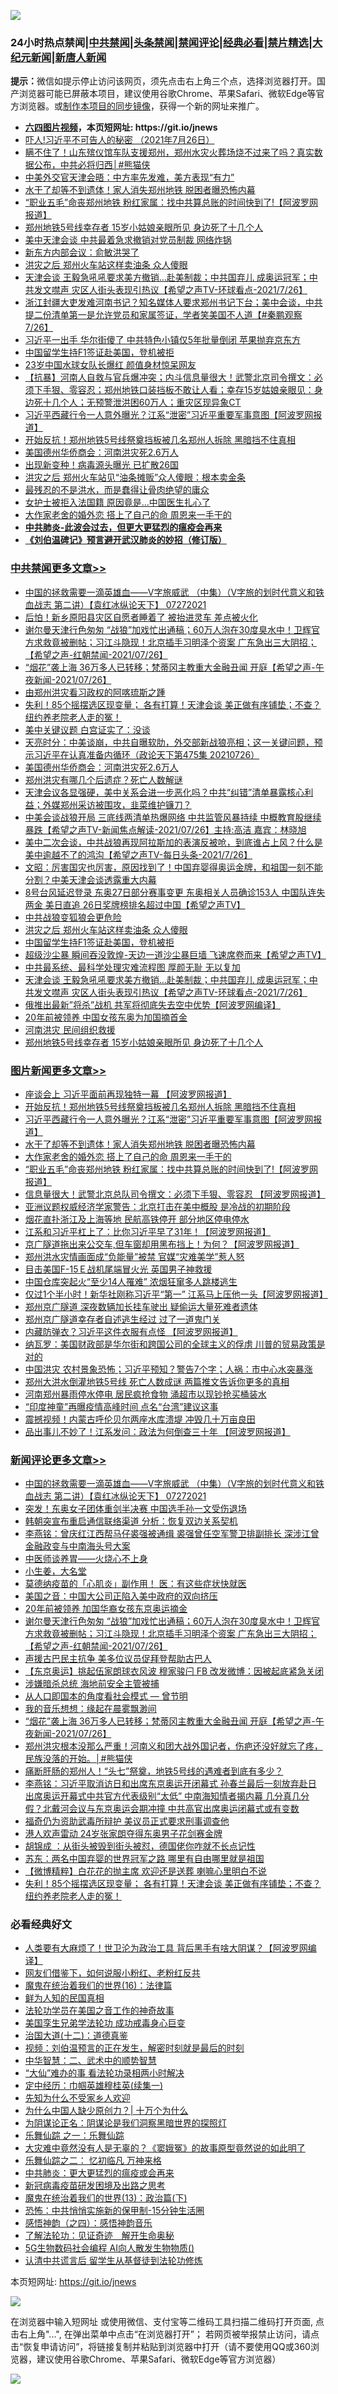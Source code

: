 ![](https://raw.githubusercontent.com/fqnews/bnews/master/64photo/fqnews-qr.jpg)

<div id="tt">
<h3>24小时热点禁闻|<a href="#%E4%B8%AD%E5%85%B1%E7%A6%81%E9%97%BB%E6%9B%B4%E5%A4%9A%E6%96%87%E7%AB%A0">中共禁闻</a>|<a href="#%E5%9B%BE%E7%89%87%E6%96%B0%E9%97%BB%E6%9B%B4%E5%A4%9A%E6%96%87%E7%AB%A0">头条禁闻</a>|<a href="#%E6%96%B0%E9%97%BB%E8%AF%84%E8%AE%BA%E6%9B%B4%E5%A4%9A%E6%96%87%E7%AB%A0">禁闻评论|<a href="#%E5%BF%85%E7%9C%8B%E7%BB%8F%E5%85%B8%E5%A5%BD%E6%96%87">经典必看|<a href="/video.md#%E7%A6%81%E7%89%87%E7%B2%BE%E9%80%89">禁片精选</a>|<a href="https://github.com/fqnews/djy/blob/master/gb/nf1351518.md#1">大纪元新闻</a>|<a href="https://github.com/fqnews/ntdtv/blob/master/gb/prog204.md#1">新唐人新闻</a></h3>
<div><b>提示：</b>微信如提示停止访问该网页，须先点击右上角三个点，选择浏览器打开。国产浏览器可能已屏蔽本项目，建议使用谷歌Chrome、苹果Safari、微软Edge等官方浏览器。或<a href="https://github.com/fqnews/bnews/blob/master/%E5%88%B6%E4%BD%9Cgit%E7%A6%81%E9%97%BB%E9%95%9C%E5%83%8F.md">制作本项目的同步镜像</a>，获得一个新的网址来推广。</div>
<ul>
<li><b><a href="http://d1.bdrive.tk/64.mp4" target="_blank">六四图片视频</a>，本页短网址: https://git.io/jnews</b></li>
<li><a href="/bannedvideo/20210726/1594487.md">吓人!习近平不可告人的秘密 （2021年7月26日）</a></li>
<li><a href="/comments/20210727/1594686.md">瞒不住了！山东殡仪馆车队支援郑州，郑州水灾火葬场烧不过来了吗？真实数据公布，中共必将归西│#熊猫侠</a></li>
<li><a href="/headline/20210726/1594545.md">中美外交官天津会晤：中方率先发难，美方表现“有力”</a></li>
<li><a href="/topimagenews/20210727/1594820.md">水干了却等不到遗体！家人消失郑州地铁 脱困者曝恐怖内幕</a></li>
<li><a href="/topimagenews/20210727/1594783.md">“职业五毛”命丧郑州地铁 粉红家属：找中共算总账的时间快到了!【阿波罗网报道】</a></li>
<li><a href="/cbnews/20210726/1594640.md">郑州地铁5号线幸存者 15岁小姑娘亲眼所见 身边死了十几个人</a></li>
<li><a href="/comments/20210726/1594534.md">美中天津会谈 中共最着急求撤销对党员制裁 网络炸锅</a></li>
<li><a href="/cnnews/20210727/1594953.md">新东方内部会议：俞敏洪哭了</a></li>
<li><a href="/cbnews/20210727/1594785.md">洪灾之后 郑州火车站这样卖油条 众人傻眼</a></li>
<li><a href="/comments/20210727/1594704.md">天津会谈 王毅急吼吼要求美方撤销…赴美制裁；中共国弃儿 成奥运冠军；中共发文噤声 灾区人街头表现引热议【希望之声TV-环球看点-2021/7/26】</a></li>
<li><a href="/bannedvideo/20210727/1594816.md">浙江封疆大吏发难河南书记？知名媒体人要求郑州书记下台；美中会谈，中共提二份清单第一是允许党员和家属签证，学者笑美国不人道【#秦鹏观察 7/26】</a></li>
<li><a href="/cnnews/20210726/1594517.md">习近平一出手 华尔街傻了 中共特色小镇仅5年批量倒闭 苹果抛弃京东方</a></li>
<li><a href="/cbnews/20210727/1594784.md">中国留学生持F1签证赴美国，登机被拒</a></li>
<li><a href="/yule/20210726/1594546.md">23岁中国水球女队长爆红 颜值身材惊呆网友</a></li>
<li><a href="/bannedvideo/20210727/1594836.md">【抗暴】河南人自救与官兵爆冲突；内斗信息量很大！武警北京司令撰文：必须下手狠、零容忍；郑州地铁口装挡板不敢让人看；幸存15岁姑娘亲眼见：身边死十几个人；无预警泄洪困60万人；重灾区现异象CT</a></li>
<li><a href="/topimagenews/20210727/1595015.md">习近平西藏行令一人意外曝光？江系“泄密”习近平重要军事意图【阿波罗网报道】</a></li>
<li><a href="/topimagenews/20210727/1595016.md">开始反抗！郑州地铁5号线祭奠挡板被几名郑州人拆除 黑暗挡不住真相</a></li>
<li><a href="/cbnews/20210727/1594890.md">美国德州华侨商会：河南洪灾死2.6万人</a></li>
<li><a href="/cnnews/20210727/1594793.md">出现新变种！病毒源头曝光 已扩散26国</a></li>
<li><a href="/cnnews/20210727/1594809.md">洪灾之后 郑州火车站见“油条摊贩”众人傻眼：根本卖金条</a></li>
<li><a href="/baitai/20210727/1594683.md">最残忍的不是洪水，而是蠢得让骨肉绝望的庸众</a></li>
<li><a href="/cnnews/20210727/1594853.md">女护士被拒入法国籍 原因竟是…中国医生扎心了</a></li>
<li><a href="/topimagenews/20210727/1594801.md">大作家老舍的婚外恋 搭上了自己的命 周恩来一手干的</a></li>
<li><b><a href="/comments/20200211/1275071.md" target="_blank">中共肺炎-此波会过去，但更大更猛烈的瘟疫会再来</a></b></li>
<li><b><a href="/comments/20200207/1272816.md" target="_blank">《刘伯温碑记》预言避开武汉肺炎的妙招（修订版）</a></b></li>
</ul>
</div>

<div class="catlist">
<h3><a href="/cbnews/" target="_blank">中共禁闻</a><span><a href="/cbnews/" target="_blank" rel="nofollow">更多文章>></a></span></h3>
<ul>
<li><a href="/comments/20210727/1595126.md" target="_blank">中国的拯救需要一滴英雄血——V字旅威武 （中集）（V字旅的划时代意义和铁血战志  第二讲）【袁红冰纵论天下】 07272021</a></li>
<li><a href="/cbnews/20210727/1595083.md" target="_blank">后怕！新乡原阳县灾区自愿者睡着了 被抬进灵车 差点被火化</a></li>
<li><a href="/comments/20210727/1595058.md" target="_blank">谢尔曼天津行色匆匆 “战狼”加戏忙出通稿；60万人泡在30度臭水中！卫辉官方求救竟被删帖；习江斗隐现！北京插手习明泽个资案 广东急出三大阴招；【希望之声-红朝禁闻-2021/07/26】</a></li>
<li><a href="/comments/20210727/1595026.md" target="_blank">“烟花”袭上海 36万多人已转移；梵蒂冈主教重大金融丑闻 开庭【希望之声-午夜新闻-2021/07/26】</a></li>
<li><a href="/cbnews/20210727/1595005.md" target="_blank">由郑州洪灾看习政权的阿喀琉斯之踵</a></li>
<li><a href="/comments/20210727/1594963.md" target="_blank">失利！85个摇摆选区现变量； 各有打算！天津会谈 美正做有序铺垫；不查？纽约养老院老人走的冤！</a></li>
<li><a href="/cbnews/20210727/1594917.md" target="_blank">美中关键议题 白宫证实了：没谈</a></li>
<li><a href="/cbnews/20210727/1594915.md" target="_blank">天亮时分：中美谈崩，中共自曝软肋，外交部新战狼亮相；这一关键问题，预示习近平在认真准备内循环（政论天下第475集 20210726）</a></li>
<li><a href="/cbnews/20210727/1594890.md" target="_blank">美国德州华侨商会：河南洪灾死2.6万人</a></li>
<li><a href="/comments/20210727/1594886.md" target="_blank">郑州洪灾有哪几个后遗症？死亡人数解谜</a></li>
<li><a href="/comments/20210727/1594849.md" target="_blank">天津会议各显强硬，美中关系会进一步恶化吗？中共“纠错”清单暴露核心利益；外媒郑州采访被围攻，韭菜维护镰刀？</a></li>
<li><a href="/comments/20210727/1594838.md" target="_blank">中美会谈战狼开局 三底线两清单热爆网络 中共监管风暴持续   中概教育股继续暴跌【希望之声TV-新闻焦点解读-2021/07/26】主持:高洁  嘉宾：林晓旭</a></li>
<li><a href="/comments/20210727/1594837.md" target="_blank">美中二次会谈，中共战狼再现阿拉斯加的表演反被呛，到底谁占上风？什么是美中逾越不了的鸿沟【希望之声TV-每日头条-2021/7/26】</a></li>
<li><a href="/cbnews/20210727/1594830.md" target="_blank">文昭：厉害国灾也厉害，原因找到了！中国弃婴得奥运金牌，和祖国一刻不能分割？中美天津会谈透露重大内幕</a></li>
<li><a href="/comments/20210727/1594821.md" target="_blank">8号台风延迟登录 东奥27日部分赛事变更 东奥相关人员确诊153人 中国队连失两金 美日直追 26日奖牌榜排名超过中国【希望之声TV】</a></li>
<li><a href="/cbnews/20210727/1594786.md" target="_blank">中共战狼变狐狼会更危险</a></li>
<li><a href="/cbnews/20210727/1594785.md" target="_blank">洪灾之后 郑州火车站这样卖油条 众人傻眼</a></li>
<li><a href="/cbnews/20210727/1594784.md" target="_blank">中国留学生持F1签证赴美国，登机被拒</a></li>
<li><a href="/comments/20210727/1594772.md" target="_blank">超级沙尘暴 瞬间吞没敦煌-天边一道沙尘暴巨墙 飞速席卷而来【希望之声TV】</a></li>
<li><a href="/cbnews/20210727/1594751.md" target="_blank">中共最系统、最科学处理灾难流程图 厚颜无耻 无以复加</a></li>
<li><a href="/comments/20210727/1594704.md" target="_blank">天津会谈 王毅急吼吼要求美方撤销…赴美制裁；中共国弃儿 成奥运冠军；中共发文噤声 灾区人街头表现引热议【希望之声TV-环球看点-2021/7/26】</a></li>
<li><a href="/cbnews/20210727/1594687.md" target="_blank">俄推出最新&#8221;将杀&#8221;战机 共军将彻底失去空中优势【阿波罗网编译】</a></li>
<li><a href="/cbnews/20210727/1594671.md" target="_blank">20年前被领养 中国女孩东奥为加国摘首金</a></li>
<li><a href="/cbnews/20210726/1594652.md" target="_blank">河南洪灾 民间组织救援</a></li>
<li><a href="/cbnews/20210726/1594640.md" target="_blank">郑州地铁5号线幸存者 15岁小姑娘亲眼所见 身边死了十几个人</a></li>

</ul>
</div>
<div class="catlist">
<h3><a href="/topimagenews/" target="_blank">图片新闻</a><span><a href="/topimagenews/" target="_blank" rel="nofollow">更多文章>></a></span></h3>
<ul>
<li><a href="/topimagenews/20210727/1595082.md" target="_blank">座谈会上 习近平面前再现独特一幕 【阿波罗网报道】</a></li>
<li><a href="/topimagenews/20210727/1595016.md" target="_blank">开始反抗！郑州地铁5号线祭奠挡板被几名郑州人拆除 黑暗挡不住真相</a></li>
<li><a href="/topimagenews/20210727/1595015.md" target="_blank">习近平西藏行令一人意外曝光？江系“泄密”习近平重要军事意图【阿波罗网报道】</a></li>
<li><a href="/topimagenews/20210727/1594820.md" target="_blank">水干了却等不到遗体！家人消失郑州地铁 脱困者曝恐怖内幕</a></li>
<li><a href="/topimagenews/20210727/1594801.md" target="_blank">大作家老舍的婚外恋 搭上了自己的命 周恩来一手干的</a></li>
<li><a href="/topimagenews/20210727/1594783.md" target="_blank">“职业五毛”命丧郑州地铁 粉红家属：找中共算总账的时间快到了!【阿波罗网报道】</a></li>
<li><a href="/topimagenews/20210726/1594428.md" target="_blank">信息量很大！武警北京总队司令撰文：必须下手狠、零容忍 【阿波罗网报道】</a></li>
<li><a href="/topimagenews/20210726/1594218.md" target="_blank">亚洲议题权威经济学家警告：北京打击在美中概股 是冷战的初期阶段</a></li>
<li><a href="/topimagenews/20210726/1594119.md" target="_blank">烟花直扑浙江及上海等地 民航高铁停开 部分地区停电停水</a></li>
<li><a href="/topimagenews/20210725/1593930.md" target="_blank">江系和习近平杠上了：比你习近平早了31年！【阿波罗网报道】</a></li>
<li><a href="/topimagenews/20210725/1593795.md" target="_blank">京广隧道拖出来公交车,但车窗却用黑布挡上！为何？【阿波罗网报道】</a></li>
<li><a href="/topimagenews/20210725/1593649.md" target="_blank">郑州洪水灾情画面成“负能量”被禁 官媒“灾难美学”惹人怒</a></li>
<li><a href="/topimagenews/20210725/1593644.md" target="_blank">目击美国F-15Ｅ战机尾端冒火光 英国男子神救援</a></li>
<li><a href="/topimagenews/20210725/1593636.md" target="_blank">中国仓库突起火“至少14人罹难” 浓烟狂窜多人跳楼逃生</a></li>
<li><a href="/topimagenews/20210724/1593333.md" target="_blank">仅过1个半小时！新华社刚称习近平“第一” 江系马上压他一头【阿波罗网报道】</a></li>
<li><a href="/topimagenews/20210724/1593332.md" target="_blank">郑州京广隧道 深夜数辆加长挂车驶出 疑偷运大量死难者遗体</a></li>
<li><a href="/topimagenews/20210724/1593284.md" target="_blank">郑州京广隧道幸存者自述逃生经过 过了一道鬼门关</a></li>
<li><a href="/topimagenews/20210723/1592613.md" target="_blank">内藏防弹衣？习近平这件衣服有点怪 【阿波罗网报道】</a></li>
<li><a href="/topimagenews/20210722/1592290.md" target="_blank">纳瓦罗：美国财政部是华尔街和跨国公司的全球主义的俘虏 川普的贸易政策是对的</a></li>
<li><a href="/topimagenews/20210722/1592198.md" target="_blank">中国洪灾 农村景象恐怖；习近平预知？警告7个字；人祸：市中心水突暴涨</a></li>
<li><a href="/topimagenews/20210722/1592091.md" target="_blank">郑州大洪水倒灌地铁5号线 死亡人数成谜 两篇推文告诉你更多的真相</a></li>
<li><a href="/topimagenews/20210722/1591665.md" target="_blank">河南郑州暴雨停水停电 居民疯抢食物 涌超市以现钞抢买桶装水</a></li>
<li><a href="/topimagenews/20210719/1590068.md" target="_blank">“印度神童”再曝疫情高峰时间 点名“台湾”建议这事</a></li>
<li><a href="/topimagenews/20210719/1590055.md" target="_blank">震撼视频！内蒙古呼伦贝尔两座水库溃堤 冲毁几十万亩良田</a></li>
<li><a href="/topimagenews/20210719/1589964.md" target="_blank">品出事儿不妙了！江系发问：政法为何倒查三十年 【阿波罗网报道】</a></li>

</ul>
</div>
<div class="catlist">
<h3><a href="/comments/" target="_blank">新闻评论</a><span><a href="/comments/" target="_blank" rel="nofollow">更多文章>></a></span></h3>
<ul>
<li><a href="/comments/20210727/1595126.md" target="_blank">中国的拯救需要一滴英雄血——V字旅威武 （中集）（V字旅的划时代意义和铁血战志  第二讲）【袁红冰纵论天下】 07272021</a></li>
<li><a href="/comments/20210727/1595119.md" target="_blank">突发！东奥女子团体重剑半决赛 中国选手孙一文受伤退场</a></li>
<li><a href="/comments/20210727/1595118.md" target="_blank">韩朝突宣布重启通信联络渠道 分析：恢复双边关系契机</a></li>
<li><a href="/comments/20210727/1595107.md" target="_blank">李燕铭：曾庆红江西帮马仔裘强被通缉 裘强曾任空军警卫排副排长 深涉江曾金融政变与中南海头号大案</a></li>
<li><a href="/comments/20210727/1595106.md" target="_blank">中医师谈养胃——火烧心不上身</a></li>
<li><a href="/comments/20210727/1595105.md" target="_blank">小生姜，大名堂</a></li>
<li><a href="/comments/20210727/1595104.md" target="_blank">莫德纳疫苗的「心肌炎」副作用！ 医：有这些症状快就医</a></li>
<li><a href="/comments/20210727/1595072.md" target="_blank">美国之音：中国大公司正陷入美中政府的双向挤压</a></li>
<li><a href="/comments/20210727/1595066.md" target="_blank">20年前被领养 加国华裔女孩东京奥运摘金</a></li>
<li><a href="/comments/20210727/1595058.md" target="_blank">谢尔曼天津行色匆匆 “战狼”加戏忙出通稿；60万人泡在30度臭水中！卫辉官方求救竟被删帖；习江斗隐现！北京插手习明泽个资案 广东急出三大阴招；【希望之声-红朝禁闻-2021/07/26】</a></li>
<li><a href="/comments/20210727/1595054.md" target="_blank">声援古巴民主抗争 美多位议员促拜登帮助古巴人</a></li>
<li><a href="/comments/20210727/1595049.md" target="_blank">【东京奥运】挑起伍家朗球衣风波 穆家骏闩 FB 改发微博：因被起底紧急关闭</a></li>
<li><a href="/comments/20210727/1595047.md" target="_blank">涉嫌暗杀总统 海地前安全主管被捕</a></li>
<li><a href="/comments/20210727/1594931.md" target="_blank">从人口即国本的角度看社会模式 — 曾节明</a></li>
<li><a href="/comments/20210727/1595035.md" target="_blank">我的音乐想想：缘起在晨雾飘渺间</a></li>
<li><a href="/comments/20210727/1595026.md" target="_blank">“烟花”袭上海 36万多人已转移；梵蒂冈主教重大金融丑闻 开庭【希望之声-午夜新闻-2021/07/26】</a></li>
<li><a href="/comments/20210727/1595021.md" target="_blank">郑州洪灾根本没那么严重！河南义和团大战外国记者，伤疤还没好就忘了疼，民族没落的开始。│#熊猫侠</a></li>
<li><a href="/comments/20210727/1595014.md" target="_blank">痛断肝肠的郑州人！“头七”祭奠，地铁5号线的遇难者到底有多少？</a></li>
<li><a href="/comments/20210727/1595002.md" target="_blank">李燕铭：习近平取消访日和出席东京奥运开闭幕式 孙春兰最后一刻放弃赴日 出席奥运开幕式中共官方代表级别“太低” 中南海知情者揭内幕 几分真几分假？北戴河会议与东京奥运会期冲撞 中共高官出席奥运闭幕式或有变数</a></li>
<li><a href="/comments/20210727/1594979.md" target="_blank">福奇仍为资助武毒所辩护 美议员正式要求刑事调查他</a></li>
<li><a href="/comments/20210727/1594978.md" target="_blank">港人欢声雷动 24岁张家朗夺得东奥男子花剑赛金牌</a></li>
<li><a href="/comments/20210727/1594973.md" target="_blank">胡锦成 ：从街头被毁到街头被怼，德国佬你咋就不长点记性</a></li>
<li><a href="/comments/20210727/1594972.md" target="_blank">苏东：两名中国弃婴的世界冠军之路 哪里有自由哪里就是祖国</a></li>
<li><a href="/comments/20210727/1594971.md" target="_blank">【微博精粹】白花花的抛主席 欢迎还是送葬 喇嘛心里明白不说</a></li>
<li><a href="/comments/20210727/1594963.md" target="_blank">失利！85个摇摆选区现变量； 各有打算！天津会谈 美正做有序铺垫；不查？纽约养老院老人走的冤！</a></li>

</ul>
</div>

<div class="catlist">
<h3>必看经典好文</h3>
<ul>
<li><a href="/cnnews/20201226/1455352.md" target="_blank">人类要有大麻烦了！世卫沦为政治工具 背后黑手有啥大阴谋？【阿波罗网编译】</a></li>
<li><a href="/comments/20200712/1359630.md" target="_blank">网友们借鉴下，如何说服小粉红、老粉红反共</a></li>
<li><a href="/topimagenews/20180615/958090.md" target="_blank">魔鬼在统治着我们的世界(16)：法律篇</a></li>
<li><a href="/comments/20200926/1403589.md" target="_blank">鲜为人知的民国真相</a></li>
<li><a href="/comments/20200511/1326751.md" target="_blank">法轮功学员在美国之音工作的神奇故事</a></li>
<li><a href="/comments/20210509/1542373.md" target="_blank">美国孪生兄弟学法轮功 成功戒毒身心巨变</a></li>
<li><a href="/cbnews/20180318/916241.md" target="_blank">治国大道(十二)：道德真鉴</a></li>
<li><a href="/comments/20200628/1351782.md" target="_blank">视频：刘伯温预言的正在发生，解密时刻就是最后的时刻</a></li>
<li><a href="/comments/20200605/783249.md" target="_blank">中华智慧：二、武术中的顺势智慧</a></li>
<li><a href="/cbnews/20210428/1535533.md" target="_blank">“大仙”难办的事  看法轮功录相两小时解决</a></li>
<li><a href="/tculture/20161028/606931.md" target="_blank">定中经历：巾帼英雄穆桂英(续集一)</a></li>
<li><a href="/comments/20200620/1346848.md" target="_blank">先知为什么不受家乡人欢迎</a></li>
<li><a href="/ssgc/20200715/1360940.md" target="_blank">为什么中国人缺少原创力？| 十万个为什么</a></li>
<li><a href="/comments/20201031/1423298.md" target="_blank">为阴谋论正名：阴谋论是我们洞察黑暗世界的探照灯</a></li>
<li><a href="/tculture/20170710/789533.md" target="_blank">乐舞仙踪 之一：乐舞仙踪</a></li>
<li><a href="/lifebaike/20210511/1544066.md" target="_blank">大灾难中竟然没有人是无辜的？《窦娥冤》的故事原型竟然说的如此明了</a></li>
<li><a href="/tculture/20170711/790081.md" target="_blank">乐舞仙踪之二： 忆初临凡 万神来格</a></li>
<li><a href="/comments/20200211/1275071.md" target="_blank">中共肺炎：更大更猛烈的瘟疫或会再来</a></li>
<li><a href="/comments/20200917/1029129.md" target="_blank">新冠病毒疫苗研发困境及出路之思考</a></li>
<li><a href="/topimagenews/20180602/951960.md" target="_blank">魔鬼在统治着我们的世界(13)：政治篇(下)</a></li>
<li><a href="/baitai/20200711/1359005.md" target="_blank">恐怖：中共悄悄实施新的保甲制-15分钟生活圈</a></li>
<li><a href="/ganwu/20170705/787156.md" target="_blank">感悟神韵（之四）：感悟神韵音乐</a></li>
<li><a href="/comments/20200307/1289968.md" target="_blank">了解法轮功：见证奇迹　解开生命奥秘</a></li>
<li><a href="/topimagenews/20200527/1335347.md" target="_blank">5G生物数码社会编程 AI向人散发生物物质()</a></li>
<li><a href="/cbnews/20210723/1592176.md" target="_blank">认清中共谎言后 留学生从基督徒到法轮功修炼</a></li>

</ul>
</div>

本页短网址: https://git.io/jnews

![](https://raw.githubusercontent.com/fqnews/bnews/master/64photo/fqnews-qr.jpg)

在浏览器中输入短网址 或使用微信、支付宝等二维码工具扫描二维码打开页面, 点击右上角"...", 在弹出菜单中点击“在浏览器打开”； 若网页被举报禁止访问，请点击“恢复申请访问”，将链接复制并粘贴到浏览器中打开（请不要使用QQ或360浏览器，建议使用谷歌Chrome、苹果Safari、微软Edge等官方浏览器）

![](https://raw.githubusercontent.com/fqnews/bnews/master/64photo/wx.jpg)